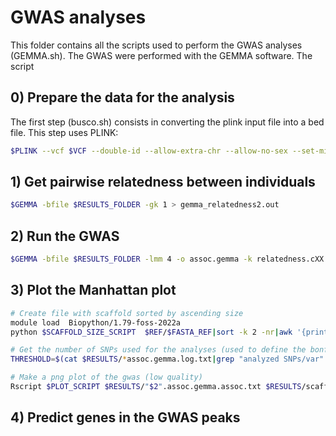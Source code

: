 # GWAS analyses

This folder contains all the scripts used to perform the GWAS analyses (GEMMA.sh). The GWAS were performed with the GEMMA software. The script

## 0) Prepare the data for the analysis

The first step (busco.sh) consists in converting the plink input file into a bed file. This step uses PLINK:

``` bash
$PLINK --vcf $VCF --double-id --allow-extra-chr --allow-no-sex --set-missing-var-ids @:# --pheno $PHENOTYPES --make-bed --out $RESULTS
```

## 1) Get pairwise relatedness between individuals
``` bash
$GEMMA -bfile $RESULTS_FOLDER -gk 1 > gemma_relatedness2.out
```

## 2) Run the GWAS
``` bash
$GEMMA -bfile $RESULTS_FOLDER -lmm 4 -o assoc.gemma -k relatedness.cXX.txt > gemma.out
``` 

## 3) Plot the Manhattan plot

``` bash
# Create file with scaffold sorted by ascending size
module load  Biopython/1.79-foss-2022a
python $SCAFFOLD_SIZE_SCRIPT  $REF/$FASTA_REF|sort -k 2 -nr|awk '{print $1}' > $RESULTS/scaffold_order_$2.txt

# Get the number of SNPs used for the analyses (used to define the bonferroni threshold)
THRESHOLD=$(cat $RESULTS/*assoc.gemma.log.txt|grep "analyzed SNPs/var" |awk '{print $7}')

# Make a png plot of the gwas (low quality)
Rscript $PLOT_SCRIPT $RESULTS/"$2".assoc.gemma.assoc.txt $RESULTS/scaffold_order_$2.txt $THRESHOLD $RESULTS
```


## 4) Predict genes in the GWAS peaks
``` bash

``` 

